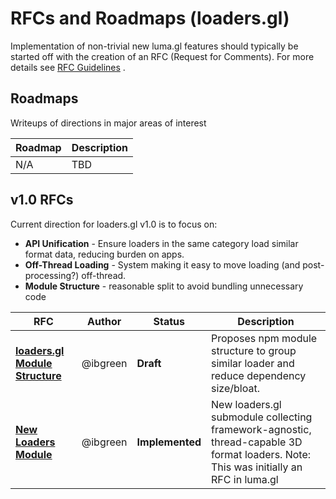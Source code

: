 # RFCs and Roadmaps (loaders.gl)

Implementation of non-trivial new luma.gl features should typically be started off with the creation of an RFC (Request for Comments). For more details see [RFC Guidelines](../RFC-GUIDELINES.md) .


## Roadmaps

Writeups of directions in major areas of interest

| Roadmap                                 | Description |
| ---                                     | ---         |
| N/A                                     | TBD |


## v1.0 RFCs

Current direction for loaders.gl v1.0 is to focus on:

* **API Unification** - Ensure loaders in the same category load similar format data, reducing burden on apps.
* **Off-Thread Loading** - System making it easy to move loading (and post-processing?) off-thread.
* **Module Structure** - reasonable split to avoid bundling unnecessary code

| RFC | Author | Status | Description |
| --- | ---    | ---    | ---         |
| [**loaders.gl Module Structure**](v1.0/module-structure-rfc.md) | @ibgreen | **Draft** | Proposes npm module structure to group similar loader and reduce dependency size/bloat. |
| [**New Loaders Module**](v6.1/loader-module-rfc.md) | @ibgreen | **Implemented** | New loaders.gl submodule collecting framework-agnostic, thread-capable 3D format loaders. Note: This was initially an RFC in luma.gl |
